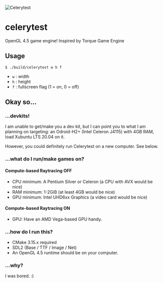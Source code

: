 ![Celerytest](https://raw.githubusercontent.com/Chlorophytus/celerytest/master/lib/CelerytestPromo.png)

# celerytest
OpenGL 4.5 game engine! Inspired by Torque Game Engine 

## Usage
```
$ ./build/celerytest w h f
```
- `w` : width
- `h` : height
- `f` : fullscreen flag (1 = on, 0 = off)

## Okay so...
### ...devkits!
I am unable to get/make you a dev kit, but I can point you to what I am planning on targeting: an Odroid-H2+ (Intel Celeron J4115) with 4GB RAM, load Xubuntu LTS 20.04 on it.

However, you could definitely run Celerytest on a new computer. See below.

### ...what do I run/make games on?
#### Compute-based Raytracing OFF
- CPU minimum: A Pentium Silver or Celeron (a CPU with AVX would be nice)
- RAM minimum: 1-2GiB (at least 4GB would be nice)
- GPU minimum: Intel UHD6xx Graphics (a video card would be nice)
#### Compute-based Raytracing ON
- GPU: Have an AMD Vega-based GPU handy.
### ...how do I run this?
- CMake 3.15.x required
- SDL2 (Base / TTF / Image / Net)
- An OpenGL 4.5 runtime should be on your computer.

### ...why?
I was bored. :)
